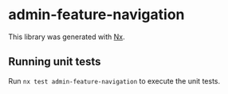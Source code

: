 # admin-feature-navigation

This library was generated with [Nx](https://nx.dev).

## Running unit tests

Run `nx test admin-feature-navigation` to execute the unit tests.
